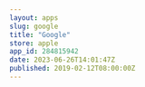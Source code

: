 ```yaml
---
layout: apps
slug: google
title: "Google"
store: apple
app_id: 284815942
date: 2023-06-26T14:01:47Z
published: 2019-02-12T08:00:00Z
---
```


